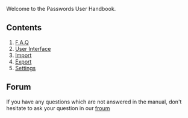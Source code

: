 Welcome to the Passwords User Handbook.

## Contents
1. [F.A.Q](F.A.Q)
2. [User Interface](User-Interface)
2. [Import](Import)
2. [Export](Export)
3. [Settings](Settings)

## Forum
If you have any questions which are not answered in the manual, don't hesitate to ask your question in our [froum](https://help.nextcloud.com/c/apps/passwords)